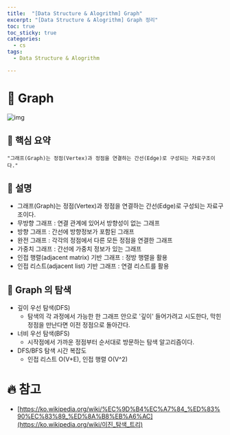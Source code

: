 ```yaml
---
title:  "[Data Structure & Alogrithm] Graph"
excerpt: "[Data Structure & Alogrithm] Graph 정리"
toc: true
toc_sticky: true
categories:
  - cs
tags:
  - Data Structure & Alogrithm

---
```


# 📝 **Graph**



![img](https://upload.wikimedia.org/wikipedia/commons/thumb/5/5b/6n-graf.svg/250px-6n-graf.svg.png)



## 📌 핵심 요약

`"그래프(Graph)는 정점(Vertex)과 정점을 연결하는 간선(Edge)로 구성되는 자료구조이다."`



## 📌 설명

* 그래프(Graph)는 정점(Vertex)과 정점을 연결하는 간선(Edge)로 구성되는 자료구조이다.
* 무방향 그래프 : 연결 관계에 있어서 방향성이 없는 그래프
* 방향 그래프 : 간선에 방향정보가 포함된 그래프
* 완전 그래프 : 각각의 정점에서 다른 모든 정점을 연결한 그래프
* 가중치 그래프 : 간선에 가중치 정보가 있는 그래프
* 인접 행렬(adjacent matrix) 기반 그래프 : 정방 행렬을 활용
* 인접 리스트(adjacent list) 기반 그래프 : 연결 리스트를 활용



## 📌 **Graph** 의 탐색

* 깊이 우선 탐색(DFS)
  * 탐색의 각 과정에서 가능한 한 그래프 안으로 '깊이' 들어가려고 시도한다, 막힌 정점을 만난다면 이전 정점으로 돌아간다. 
* 너비 우선 탐색(BFS)
  * 시작점에서 가까운 정점부터 순서대로 방문하는 탐색 알고리즘이다. 
* DFS/BFS 탐색 시간 복잡도
  * 인접 리스트 O(V+E), 인접 행렬 O(V^2)



# 🔥 참고

* [https://ko.wikipedia.org/wiki/%EC%9D%B4%EC%A7%84_%ED%83%90%EC%83%89_%ED%8A%B8%EB%A6%AC](https://ko.wikipedia.org/wiki/이진_탐색_트리)